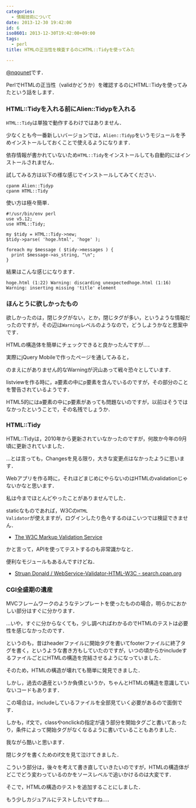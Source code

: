 ```yaml
---
categories:
  - 情報技術について
date: 2013-12-30 19:42:00
id: 6
iso8601: 2013-12-30T19:42:00+09:00
tags:
  - perl
title: HTMLの正当性を検査するのにHTML::Tidyを使ってみた

---
```


<a href="https://twitter.com/nqounet">@nqounet</a>です．

PerlでHTMLの正当性（validかどうか）を確認するのにHTML::Tidyを使ってみたという話をします．

<h3>HTML::Tidyを入れる前にAlien::Tidypを入れる</h3>
<code>HTML::Tidy</code>は単独で動作するわけではありません．

少なくとも今一番新しいバージョンでは，<code>Alien::Tidyp</code>をいうモジュールを予めインストールしておくことで使えるようになります．

依存情報が書かれていないため<code>HTML::Tidy</code>をインストールしても自動的にはインストールされません．

試してみる方は以下の様な感じでインストールしてみてください．
<pre><code>cpanm Alien::Tidyp
cpanm HTML::Tidy
</code></pre>
使い方は極々簡単．
<pre><code>#!/usr/bin/env perl
use v5.12;
use HTML::Tidy;

my $tidy = HTML::Tidy-&gt;new;
$tidy-&gt;parse( 'hoge.html', 'hoge' );

foreach my $message ( $tidy-&gt;messages ) {
  print $message-&gt;as_string, "\n";
}
</code></pre>
結果はこんな感じになります．
<pre><code>hoge.html (1:22) Warning: discarding unexpectedhoge.html (1:16) Warning: inserting missing 'title' element</code></pre>
<h3>ほんとうに欲しかったもの</h3>
欲しかったのは，閉じタグがない，とか，閉じタグが多い，というような情報だったのですが，その辺は<code>Warning</code>レベルのようなので，どうしようかなと思案中です．

HTMLの構造体を簡単にチェックできると良かったんですが…．

実際にjQuery Mobileで作ったページを通してみると，<code></code>

のまえにがありません的なWarningが沢山あって戦々恐々としています．

listviewを作る時に，a要素の中にp要素を含んでいるのですが，その部分のことを警告されているようです．

HTML5的にはa要素の中にp要素があっても問題ないのですが，以前はそうではなかったということで，その名残でしょうか．
<h3>HTML::Tidy</h3>
HTML::Tidyは，2010年から更新されていなかったのですが，何故か今年の9月頃に更新されていました．

…とは言っても，Changesを見る限り，大きな変更点はなかったように思います．

Webアプリを作る時に，それほどまじめにやらないのはHTMLのvalidationじゃないかなと思います．

私は今までほとんどやったことがありませんでした．

staticなものであれば，W3Cの<code>HTML Validator</code>が使えますが，ログインしたり色々するのはこいつでは検証できません．
<ul>
	<li><a href="http://validator.w3.org/">The W3C Markup Validation Service</a></li>
</ul>
かと言って，APIを使ってテストするのも非常識かなと．

便利なモジュールもあるんですけどね．
<ul>
	<li><a href="http://search.cpan.org/dist/WebService-Validator-HTML-W3C/">Struan Donald / WebService-Validator-HTML-W3C - search.cpan.org</a></li>
</ul>
<h3>CGI全盛期の遺産</h3>
MVCフレームワークのようなテンプレートを使ったものの場合，明らかにおかしい部分はすぐに分かります．

…いや，すぐに分からなくても，少し調べればわかるのでHTMLのテストは必要性を感じなかったのです．

というのも，昔はheaderファイルに開始タグを書いてfooterファイルに終了タグを書く，というような書き方もしていたのですが，いつの頃からかincludeするファイルごとにHTMLの構造を完結させるようになっていました．

そのため，HTMLの構造が壊れても簡単に発見できました．

しかし，過去の遺産というか負債というか，ちゃんとHTMLの構造を意識していないコードもあります．

この場合は，includeしているファイルを全部見ていく必要があるので面倒です．

しかも，if文で，classやonclickの指定が違う部分を開始タグごと書いてあったり，条件によって開始タグがなくなるように書いていることもありました．

我ながら酷いと思います．

閉じタグを書くためのif文を見て泣けてきました．

こういう部分は，後々を考えて書き直していきたいのですが，HTMLの構造体がどこでどう変わっているのかをソースレベルで追いかけるのは大変です．

そこで，HTMLの構造のテストを追加することにしました．

もう少しカジュアルにテストしたいですね…．    	